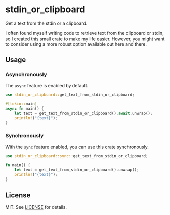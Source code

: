 # stdin_or_clipboard

Get a text from the stdin or a clipboard.

I often found myself writing code to retrieve text from the clipboard or stdin, so I created this small crate to make my life easier. However, you might want to consider using a more robust option available out here and there.

## Usage

### Asynchronously

The `async` feature is enabled by default.

```rust
use stdin_or_clipboard::get_text_from_stdin_or_clipboard;

#[tokio::main]
async fn main() {
    let text = get_text_from_stdin_or_clipboard().await.unwrap();
    println!("{text}");
}
```

### Synchronously

With the `sync` feature enabled, you can use this crate synchronously.

```rust
use stdin_or_clipboard::sync::get_text_from_stdin_or_clipboard;

fn main() {
    let text = get_text_from_stdin_or_clipboard().unwrap();
    println!("{text}");
}
```

## License

MIT. See [LICENSE](LICENSE) for details.
